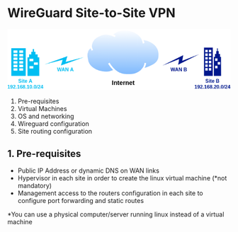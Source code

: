 # WireGuard Site-to-Site VPN

![diagram](images/diagram.png)

1. Pre-requisites
2. Virtual Machines
3. OS and networking
4. Wireguard configuration
5. Site routing configuration

## 1. Pre-requisites

* Public IP Address or dynamic DNS on WAN links
* Hypervisor in each site in order to create the linux virtual machine (*not mandatory)
* Management access to the routers configuration in each site to configure port forwarding and static routes

*You can use a physical computer/server running linux instead of a virtual machine
